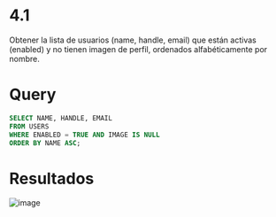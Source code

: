 # 4.1 
Obtener la lista de usuarios (name, handle, email) que están activas (enabled) y no tienen imagen de perfil, ordenados alfabéticamente por nombre.

# Query
```SQL
SELECT NAME, HANDLE, EMAIL
FROM USERS 
WHERE ENABLED = TRUE AND IMAGE IS NULL
ORDER BY NAME ASC;
```

# Resultados

![image](https://user-images.githubusercontent.com/99292588/163512423-f4c97851-2cbd-43cb-a58e-25ead2c754db.png)
